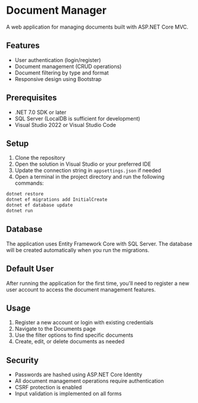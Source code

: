 # Document Manager

A web application for managing documents built with ASP.NET Core MVC.

## Features

- User authentication (login/register)
- Document management (CRUD operations)
- Document filtering by type and format
- Responsive design using Bootstrap

## Prerequisites

- .NET 7.0 SDK or later
- SQL Server (LocalDB is sufficient for development)
- Visual Studio 2022 or Visual Studio Code

## Setup

1. Clone the repository
2. Open the solution in Visual Studio or your preferred IDE
3. Update the connection string in `appsettings.json` if needed
4. Open a terminal in the project directory and run the following commands:

```bash
dotnet restore
dotnet ef migrations add InitialCreate
dotnet ef database update
dotnet run
```

## Database

The application uses Entity Framework Core with SQL Server. The database will be created automatically when you run the migrations.

## Default User

After running the application for the first time, you'll need to register a new user account to access the document management features.

## Usage

1. Register a new account or login with existing credentials
2. Navigate to the Documents page
3. Use the filter options to find specific documents
4. Create, edit, or delete documents as needed

## Security

- Passwords are hashed using ASP.NET Core Identity
- All document management operations require authentication
- CSRF protection is enabled
- Input validation is implemented on all forms 